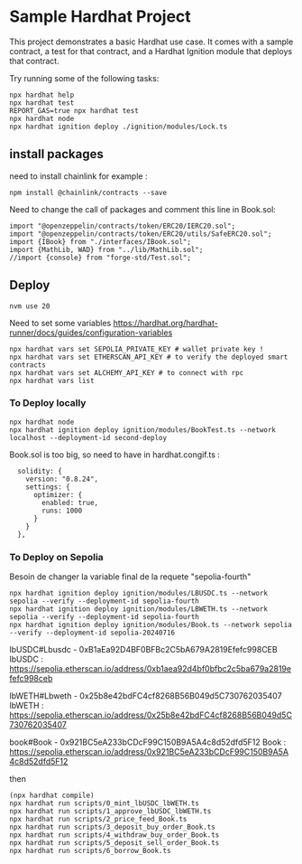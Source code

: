 # Sample Hardhat Project

This project demonstrates a basic Hardhat use case. It comes with a sample contract, a test for that contract, and a Hardhat Ignition module that deploys that contract.

Try running some of the following tasks:

```shell
npx hardhat help
npx hardhat test
REPORT_GAS=true npx hardhat test
npx hardhat node
npx hardhat ignition deploy ./ignition/modules/Lock.ts
```

## install packages

need to install chainlink for example : 
```
npm install @chainlink/contracts --save
```

Need to change the call of packages and comment this line in Book.sol:
```
import "@openzeppelin/contracts/token/ERC20/IERC20.sol";
import "@openzeppelin/contracts/token/ERC20/utils/SafeERC20.sol";
import {IBook} from "./interfaces/IBook.sol";
import {MathLib, WAD} from "../lib/MathLib.sol";
//import {console} from "forge-std/Test.sol";
```

## Deploy

```
nvm use 20
```

Need to set some variables https://hardhat.org/hardhat-runner/docs/guides/configuration-variables

```
npx hardhat vars set SEPOLIA_PRIVATE_KEY # wallet private key !
npx hardhat vars set ETHERSCAN_API_KEY # to verify the deployed smart contracts
npx hardhat vars set ALCHEMY_API_KEY # to connect with rpc
npx hardhat vars list
```

### To Deploy locally

```
npx hardhat node
npx hardhat ignition deploy ignition/modules/BookTest.ts --network localhost --deployment-id second-deploy
```

Book.sol is too big, so need to have in hardhat.congif.ts :
```
  solidity: {
    version: "0.8.24",
    settings: {
      optimizer: {
        enabled: true,
        runs: 1000
      }
    }
  },
```


### To Deploy on Sepolia

Besoin de changer la variable final de la requete "sepolia-fourth"
```
npx hardhat ignition deploy ignition/modules/LBUSDC.ts --network sepolia --verify --deployment-id sepolia-fourth
npx hardhat ignition deploy ignition/modules/LBWETH.ts --network sepolia --verify --deployment-id sepolia-fourth
npx hardhat ignition deploy ignition/modules/Book.ts --network sepolia --verify --deployment-id sepolia-20240716
```

lbUSDC#Lbusdc - 0xB1aEa92D4BF0BFBc2C5bA679A2819Efefc998CEB
lbUSDC : https://sepolia.etherscan.io/address/0xb1aea92d4bf0bfbc2c5ba679a2819efefc998ceb

lbWETH#Lbweth - 0x25b8e42bdFC4cf8268B56B049d5C730762035407
lbWETH : https://sepolia.etherscan.io/address/0x25b8e42bdFC4cf8268B56B049d5C730762035407

book#Book -  0x921BC5eA233bCDcF99C150B9A5A4c8d52dfd5F12
Book : https://sepolia.etherscan.io/address/0x921BC5eA233bCDcF99C150B9A5A4c8d52dfd5F12


then
```
(npx hardhat compile)
npx hardhat run scripts/0_mint_lbUSDC_lbWETH.ts 
npx hardhat run scripts/1_approve_lbUSDC_lbWETH.ts 
npx hardhat run scripts/2_price_feed_Book.ts
npx hardhat run scripts/3_deposit_buy_order_Book.ts 
npx hardhat run scripts/4_withdraw_buy_order_Book.ts 
npx hardhat run scripts/5_deposit_sell_order_Book.ts 
npx hardhat run scripts/6_borrow_Book.ts 
```